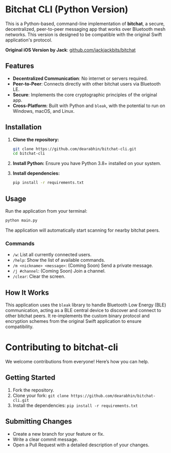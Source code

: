 # Bitchat CLI (Python Version)

This is a Python-based, command-line implementation of **bitchat**, a secure, decentralized, peer-to-peer messaging app that works over Bluetooth mesh networks. This version is designed to be compatible with the original Swift application's protocol.

**Original iOS Version by Jack**: [github.com/jackjackbits/bitchat](https://github.com/jackjackbits/bitchat)

## Features

-   **Decentralized Communication**: No internet or servers required.
-   **Peer-to-Peer**: Connects directly with other bitchat users via Bluetooth LE.
-   **Secure**: Implements the core cryptographic principles of the original app.
-   **Cross-Platform**: Built with Python and `bleak`, with the potential to run on Windows, macOS, and Linux.

## Installation

1.  **Clone the repository:**
    ```bash
    git clone https://github.com/dearabhin/bitchat-cli.git
    cd bitchat-cli
    ```

2.  **Install Python:**
    Ensure you have Python 3.8+ installed on your system.

3.  **Install dependencies:**
    ```bash
    pip install -r requirements.txt
    ```

## Usage

Run the application from your terminal:

```bash
python main.py
```

The application will automatically start scanning for nearby bitchat peers.

### Commands

-   `/w`: List all currently connected users.
-   `/help`: Show the list of available commands.
-   `/m <nickname> <message>`: (Coming Soon) Send a private message.
-   `/j #channel`: (Coming Soon) Join a channel.
-   `/clear`: Clear the screen.

## How It Works

This application uses the `bleak` library to handle Bluetooth Low Energy (BLE) communication, acting as a BLE central device to discover and connect to other bitchat peers. It re-implements the custom binary protocol and encryption schemes from the original Swift application to ensure compatibility.

# Contributing to bitchat-cli

We welcome contributions from everyone! Here’s how you can help.

## Getting Started
1. Fork the repository.
2. Clone your fork: `git clone https://github.com/dearabhin/bitchat-cli.git`
3. Install the dependencies: `pip install -r requirements.txt`

## Submitting Changes
- Create a new branch for your feature or fix.
- Write a clear commit message.
- Open a Pull Request with a detailed description of your changes.